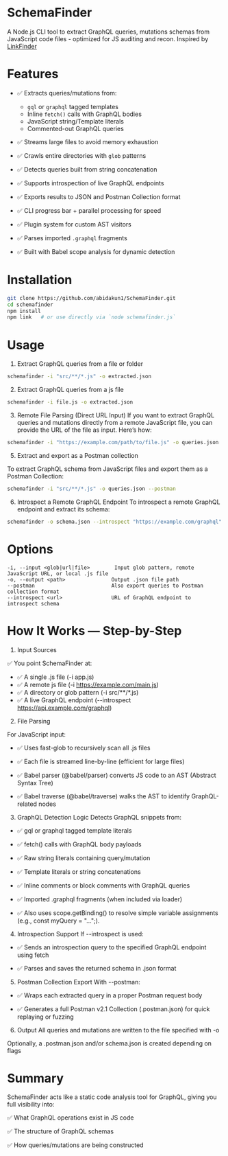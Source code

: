 # SchemaFinder


A Node.js CLI tool to extract GraphQL queries, mutations schemas from JavaScript code files  - optimized for JS auditing and recon. Inspired by [LinkFinder](https://github.com/GerbenJavado/LinkFinder)





# Features

- ✅ Extracts queries/mutations from:
  - `gql` or `graphql` tagged templates
  - Inline `fetch()` calls with GraphQL bodies
  - JavaScript string/Template literals
  - Commented-out GraphQL queries
    
- ✅ Streams large files to avoid memory exhaustion
- ✅ Crawls entire directories with `glob` patterns
- ✅ Detects queries built from string concatenation
- ✅ Supports introspection of live GraphQL endpoints
- ✅ Exports results to JSON and Postman Collection format
- ✅ CLI progress bar + parallel processing for speed
- ✅ Plugin system for custom AST visitors
- ✅ Parses imported `.graphql` fragments
- ✅ Built with Babel scope analysis for dynamic detection




# Installation

```bash
git clone https://github.com/abidakun1/SchemaFinder.git
cd schemafinder
npm install
npm link   # or use directly via `node schemafinder.js`
```




# Usage

1. Extract GraphQL queries from a file or folder

```bash
schemafinder -i "src/**/*.js" -o extracted.json
```



2. Extract GraphQL queries from a js file

```bash
schemafinder -i file.js -o extracted.json
```
3. Remote File Parsing (Direct URL Input)
If you want to extract GraphQL queries and mutations directly from a remote JavaScript file, you can provide the URL of the file as input. Here’s how:
```bash
schemafinder -i "https://example.com/path/to/file.js" -o queries.json
```
5. Extract and export as a Postman collection

To extract GraphQL schema from JavaScript files and export them as a Postman Collection:

```bash
schemafinder -i "src/**/*.js" -o queries.json --postman
```


6. Introspect a Remote GraphQL Endpoint
To introspect a remote GraphQL endpoint and extract its schema:

```bash
schemafinder -o schema.json --introspect "https://example.com/graphql"
```



# Options

```
-i, --input <glob|url|file>        Input glob pattern, remote JavaScript URL, or local .js file
-o, --output <path>               Output .json file path
--postman                         Also export queries to Postman collection format
--introspect <url>                URL of GraphQL endpoint to introspect schema
```





# How It Works — Step-by-Step

1. Input Sources

 ✅ You point SchemaFinder at:

- ✅ A single .js file (-i app.js)
- ✅ A remote js file (-i https://example.com/main.js)
- ✅ A directory or glob pattern (-i src/**/*.js)
- ✅ A live GraphQL endpoint (--introspect https://api.example.com/graphql)

2. File Parsing
   
For JavaScript input:

- ✅ Uses fast-glob to recursively scan all .js files

- ✅ Each file is streamed line-by-line (efficient for large files)

- ✅ Babel parser (@babel/parser) converts JS code to an AST (Abstract Syntax Tree)

- ✅ Babel traverse (@babel/traverse) walks the AST to identify GraphQL-related nodes

3. GraphQL Detection Logic
Detects GraphQL snippets from:

- ✅ gql or graphql tagged template literals

- ✅  fetch() calls with GraphQL body payloads

- ✅  Raw string literals containing query/mutation

- ✅  Template literals or string concatenations

- ✅  Inline comments or block comments with GraphQL queries

- ✅  Imported .graphql fragments (when included via loader)

- ✅  Also uses scope.getBinding() to resolve simple variable assignments (e.g., const myQuery = "...";).



4. Introspection Support
If --introspect is used:

- ✅ Sends an introspection query to the specified GraphQL endpoint using fetch

- ✅  Parses and saves the returned schema in .json format

5. Postman Collection Export
With --postman:

- ✅ Wraps each extracted query in a proper Postman request body

- ✅ Generates a full Postman v2.1 Collection (.postman.json) for quick replaying or fuzzing

6. Output
All queries and mutations are written to the file specified with -o

Optionally, a .postman.json and/or schema.json is created depending on flags



# Summary


SchemaFinder acts like a static code analysis tool for GraphQL, giving you full visibility into:

✅ What GraphQL operations exist in JS code

✅ The structure of GraphQL schemas

✅ How queries/mutations are being constructed





